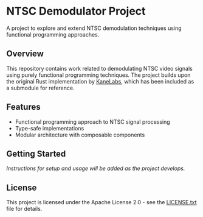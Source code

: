# NTSC Demodulator Project

A project to explore and extend NTSC demodulation techniques using functional programming approaches.

## Overview

This repository contains work related to demodulating NTSC video signals using purely functional programming techniques. The project builds upon the original Rust implementation by [KaneLabs](https://github.com/KaneLabs/ntsc-demodulator), which has been included as a submodule for reference.

## Features

- Functional programming approach to NTSC signal processing
- Type-safe implementations
- Modular architecture with composable components

## Getting Started

*Instructions for setup and usage will be added as the project develops.*

## License

This project is licensed under the Apache License 2.0 - see the [LICENSE.txt](LICENSE.txt) file for details.